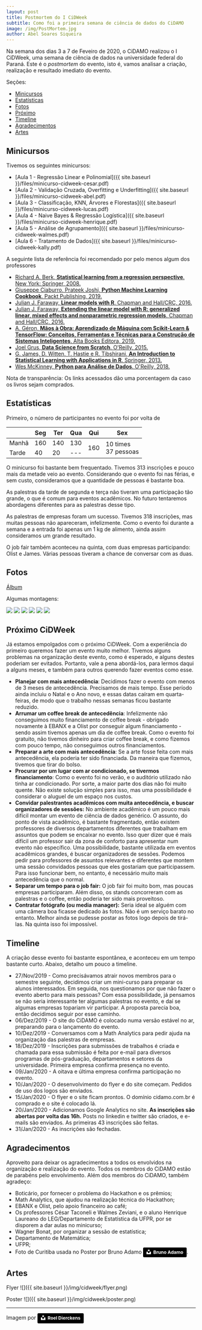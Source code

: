 ```yaml
---
layout: post
title: Postmortem do I CiDWeek
subtitle: Como foi a primeira semana de ciência de dados do CiDAMO
image: /img/PostMortem.jpg
author: Abel Soares Siqueira
---
```


Na semana dos dias 3 a 7 de Feveiro de 2020, o CiDAMO realizou o I CiDWeek, uma semana de ciência de dados na universidade federal do Paraná. Este é o _postmortem_ do evento, isto é, vamos analisar a criação, realização e resultado imediato do evento.

Seções:
- [Minicursos](#minicursos)
- [Estatísticas](#estatísticas)
- [Fotos](#fotos)
- [Próximo](#próximo-cidweek)
- [Timeline](#timeline)
- [Agradecimentos](#agradecimentos)
- [Artes](#artes)

## Minicursos

Tivemos os seguintes minicursos:

- [Aula 1 - Regressão Linear e Polinomial]({{ site.baseurl }}/files/minicurso-cidweek-cesar.pdf)
- [Aula 2 - Validação Cruzada, Overfitting e Underfitting]({{ site.baseurl }}/files/minicurso-cidweek-abel.pdf)
- [Aula 3 - Classificação, KNN, Árvores e Florestas]({{ site.baseurl }}/files/minicurso-cidweek-lucas.pdf)
- [Aula 4 - Naive Bayes & Regressão Logística]({{ site.baseurl }}/files/minicurso-cidweek-henrique.pdf)
- [Aula 5 - Análise de Agrupamento]({{ site.baseurl }}/files/minicurso-cidweek-walmes.pdf)
- [Aula 6 - Tratamento de Dados]({{ site.baseurl }}/files/minicurso-cidweek-kally.pdf)

A seguinte lista de referência foi recomendado por pelo menos algum dos professores

- [Richard A. Berk, __Statistical learning from a regression perspective__. New York: Springer, 2008.](https://amzn.to/2UQcXRe)
- [Giuseppe Ciaburro, Prateek Joshi, __Python Machine Learning Cookbook__. Packt Publishing, 2019.](https://amzn.to/2SFSoUR)
- [Julian J. Faraway, __Linear models with R__. Chapman and Hall/CRC, 2016.](https://amzn.to/2uHwhFm)
- [Julian J. Faraway, __Extending the linear model with R: generalized linear, mixed effects and nonparametric regression models__. Chapman and Hall/CRC, 2016.](https://amzn.to/2Spkvst)
- [A. Géron, __Mãos à Obra: Aprendizado de Máquina com Scikit-Learn & TensorFlow: Conceitos, Ferramentas e Técnicas para a Construção de Sistemas Inteligentes__. Alta Books Editora, 2019.](https://amzn.to/39yPwQp)
- [Joel Grus, __Data Science from Scratch__. O'Reilly, 2015.](https://amzn.to/37kBtMM)
- [G. James, D. Witten, T. Hastie e R. Tibshirani, __An Introduction to Statistical Learning with Applications in R__. Springer, 2013.](https://amzn.to/2uJfcuS)
- [Wes McKinney, __Python para Análise de Dados__. O'Reilly, 2018.](https://amzn.to/2SMadSh)

Nota de transparência: Os links acessados dão uma porcentagem da caso os livros sejam comprados.

## Estatísticas

Primeiro, o número de participantes no evento foi por volta de

<table>
<thead>
   <tr>
      <th></th>
      <th>Seg</th>
      <th>Ter</th>
      <th>Qua</th>
      <th rowspan="3">Qui</th>
      <th rowspan="3">Sex</th>
   </tr>
</thead>
<tbody>
   <tr>
      <td>Manhã</td>
      <td>160</td>
      <td>140</td>
      <td>130</td>
      <td rowspan="3">160</td>
      <td rowspan="3">10 times<br>37 pessoas </td>
   </tr>
   <tr>
      <td>Tarde</td>
      <td>40</td>
      <td>20</td>
      <td>---</td>
   </tr>
</tbody>
</table>

O minicurso foi bastante bem frequentado. Tivemos 313 inscrições e pouco mais da metade veio ao evento. Considerando que o evento foi nas férias, e sem custo, consideramos que a quantidade de pessoas é bastante boa.

As palestras da tarde de segunda e terça não tiveram uma participação tão grande, o que é comum para eventos acadêmicos. No futuro tentaremos abordagens diferentes para as palestras desse tipo.

As palestras de empresas foram um sucesso. Tivemos 318 inscrições, mas muitas pessoas não apareceram, infelizmente. Como o evento foi durante a semana e a entrada foi apenas um 1 kg de alimento, ainda assim consideramos um grande resultado.

O job fair também aconteceu na quinta, com duas empresas participando: Olist e James. Várias pessoas tiveram a chance de conversar com as duas.

## Fotos

[Álbum](https://photos.app.goo.gl/wKUV9dEU4nh7dg5f9)

Algumas montagens:

<div class="cidweek-fotos">
<img src="{{ site.baseurl }}/img/cidweek/minicurso.jpg">
<img src="{{ site.baseurl }}/img/cidweek/tarde1.jpg">
<img src="{{ site.baseurl }}/img/cidweek/tarde2.jpg">
<img src="{{ site.baseurl }}/img/cidweek/empresas.jpg">
<img src="{{ site.baseurl }}/img/cidweek/hackathon.jpg">
<img src="{{ site.baseurl }}/img/cidweek/time.jpg">
</div>

## Próximo CiDWeek

Já estamos empolgados com o próximo CiDWeek. Com a experiência do primeiro queremos fazer um evento muito melhor.
Tivemos alguns problemas na organização deste evento, como é esperado, e alguns destes poderiam ser evitados. Portanto, vale a pena abordá-los, para lermos daqui a alguns meses, e também para outros querendo fazer eventos como esse.

- __Planejar com mais antecedência__: Decidimos fazer o evento com menos de 3 meses de antecedência. Precisamos de mais tempo.
Esse período ainda incluiu o Natal e o Ano novo, e essas datas caíram em quarta-feiras, de modo que o trabalho nessas semanas ficou bastante reduzido.
- __Arrumar um coffee break de antecedência__: Infelizmente não conseguimos muito financiamento de coffee break - obrigado novamente à EBANX e a Olist por conseguir algum financiamento - sendo assim tivemos apenas um dia de coffee break.
Como o evento foi gratuito, não tivemos dinheiro para criar coffee break, e como fizemos com pouco tempo, não conseguimos outros financiamentos.
- __Preparar a arte com mais antecedência__: Se a arte fosse feita com mais antecedência, ela poderia ter sido financiada.
Da maneira que fizemos, tivemos que tirar do bolso.
- __Procurar por um lugar com ar condicionado, se tivermos financiamento__: Como o evento foi no verão, e o auditório utilizado não tinha ar condicionado. Por sorte, a maior parte dos dias não foi muito quente.
Não existe solução simples para isso, mas uma possibilidade é considerar o aluguel de um espaço nos custos.
- __Convidar palestrantes acadêmicos com muita antecedência, e buscar organizadores de sessões:__ No ambiente acadêmico é um pouco mais difícil montar um evento de ciência de dados genérico.
O assunto, do ponto de vista acadêmico, é bastante fragmentado, então existem professores de diversos departamentos diferentes que trabalham em assuntos que podem se encaixar no evento.
Isso quer dizer que é mais difícil um professor sair da zona de conforto para apresentar num evento não específico.
Uma possibilidade, bastante utilizada em eventos acadêmicos grandes, é buscar organizadores de sessões.
Podemos pedir para professores de assuntos relevantes e diferentes que montem uma sessão convidados pessoas que eles gostariam que participassem.
Para isso funcionar bem, no entanto, é necessário muito mais antecedência que o normal.
- __Separar um tempo para o job fair:__ O job fair foi muito bom, mas poucas empresas participaram. Além disso, os stands concorreram com as palestras e o coffee, então poderia ter sido mais proveitoso.
- __Contratar fotógrafo (ou media manager):__ Seria ideal se alguém com uma câmera boa ficasse dedicado às fotos. Não é um serviço barato no entanto. Melhor ainda se pudesse postar as fotos logo depois de tirá-las. Na quinta isso foi impossível.

## Timeline

A criação desse evento foi bastante espontânea, e aconteceu em um tempo bastante curto. Abaixo, detalho um pouco a timeline.

- 27/Nov/2019 - Como precisávamos atrair novos membros para o semestre seguinte, decidimos criar um mini-curso para preparar os alunos interessados.
Em seguida, nos questionamos por que não fazer o evento aberto para mais pessoas?
Com essa possibilidade, já pensamos se não seria interessante ter algumas palestras no evento, e daí se algumas empresas topariam vir participar.
A proposta parecia boa, então decidimos seguir por esse caminho.
- 06/Dez/2019 - O site do CiDAMO é colocado numa versão estável no ar, preparando para o lançamento do evento.
- 10/Dez/2019 - Conversamos com a Math Analytics para pedir ajuda na organização das palestras de empresas.
- 18/Dez/2019 - Inscrições para submissões de trabalhos é criada e chamada para essa submissão é feita por e-mail para diversos programas de pós-graduação, departamentos e setores da universidade.
Primeira empresa confirma presença no evento.
- 09/Jan/2020 - A oitava e última empresa confirma participação no evento.
- 10/Jan/2020 - O desenvolvimento do flyer e do site começam. Pedidos de uso dos logos são enviados.
- 15/Jan/2020 - O flyer e o site ficam prontos. O domínio cidamo.com.br é comprado e o site é colocado lá.
- 20/Jan/2020 - Adicionamos Google Analytics no site. __As inscrições são abertas por volta das 16h.__ Posts no linkedin e twitter são criados, e e-mails são enviados. As primeiras 43 inscrições são feitas.
- 31/Jan/2020 - As inscrições são fechadas.

## Agradecimentos

Aproveito para deixar os agradecimentos a todos os envolvidos na organização e realização do evento.
Todos os membros do CiDAMO estão de parabéns pelo envolvimento.
Além dos membros do CiDAMO, também agradeço:

- Boticário, por fornecer o problema do Hackathon e os prêmios;
- Math Analytics, que ajudou na realização técnica do Hackathon;
- EBANX e Olist, pelo apoio financeiro ao café;
- Os professores César Taconeli e Walmes Zeviani, e o aluno Henrique Laureano do LEG/Departamento de Estatística da UFPR, por se disporem a dar aulas no minicurso;
- Wagner Bonat, por organizar a sessão de estatística;
- Departamento de Matemática;
- UFPR;
- Foto de Curitiba usada no Poster por Bruno Adamo <a style="background-color:black;color:white;text-decoration:none;padding:4px 6px;font-family:-apple-system, BlinkMacSystemFont, &quot;San Francisco&quot;, &quot;Helvetica Neue&quot;, Helvetica, Ubuntu, Roboto, Noto, &quot;Segoe UI&quot;, Arial, sans-serif;font-size:12px;font-weight:bold;line-height:1.2;display:inline-block;border-radius:3px" href="https://unsplash.com/@brunoadamo?utm_medium=referral&amp;utm_campaign=photographer-credit&amp;utm_content=creditBadge" target="_blank" rel="noopener noreferrer" title="Download free do whatever you want high-resolution photos from Bruno Adamo"><span style="display:inline-block;padding:2px 3px"><svg xmlns="http://www.w3.org/2000/svg" style="height:12px;width:auto;position:relative;vertical-align:middle;top:-2px;fill:white" viewBox="0 0 32 32"><title>unsplash-logo</title><path d="M10 9V0h12v9H10zm12 5h10v18H0V14h10v9h12v-9z"></path></svg></span><span style="display:inline-block;padding:2px 3px">Bruno Adamo</span></a>.

## Artes

Flyer
![]({{ site.baseurl }}/img/cidweek/flyer.png)

Poster
![]({{ site.baseurl }}/img/cidweek/poster.png)

---

Imagem por <a style="background-color:black;color:white;text-decoration:none;padding:4px 6px;font-family:-apple-system, BlinkMacSystemFont, &quot;San Francisco&quot;, &quot;Helvetica Neue&quot;, Helvetica, Ubuntu, Roboto, Noto, &quot;Segoe UI&quot;, Arial, sans-serif;font-size:12px;font-weight:bold;line-height:1.2;display:inline-block;border-radius:3px" href="https://unsplash.com/@roeldierckens?utm_medium=referral&amp;utm_campaign=photographer-credit&amp;utm_content=creditBadge" target="_blank" rel="noopener noreferrer" title="Download free do whatever you want high-resolution photos from Roel Dierckens"><span style="display:inline-block;padding:2px 3px"><svg xmlns="http://www.w3.org/2000/svg" style="height:12px;width:auto;position:relative;vertical-align:middle;top:-2px;fill:white" viewBox="0 0 32 32"><title>unsplash-logo</title><path d="M10 9V0h12v9H10zm12 5h10v18H0V14h10v9h12v-9z"></path></svg></span><span style="display:inline-block;padding:2px 3px">Roel Dierckens</span></a>
